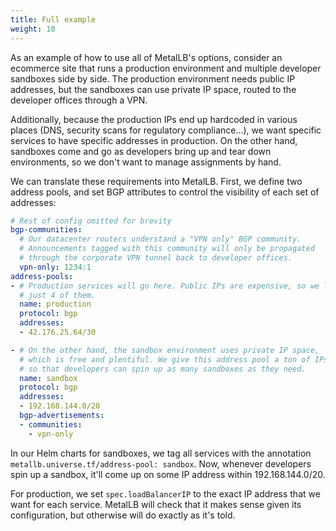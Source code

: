 ```yaml
---
title: Full example
weight: 10
---
```


As an example of how to use all of MetalLB's options, consider an
ecommerce site that runs a production environment and multiple
developer sandboxes side by side. The production environment needs
public IP addresses, but the sandboxes can use private IP space,
routed to the developer offices through a VPN.

Additionally, because the production IPs end up hardcoded in various
places (DNS, security scans for regulatory compliance...), we want
specific services to have specific addresses in production. On the
other hand, sandboxes come and go as developers bring up and tear down
environments, so we don't want to manage assignments by hand.

We can translate these requirements into MetalLB. First, we define two
address pools, and set BGP attributes to control the visibility of
each set of addresses:

```yaml
# Rest of config omitted for brevity
bgp-communities:
  # Our datacenter routers understand a "VPN only" BGP community.
  # Announcements tagged with this community will only be propagated
  # through the corporate VPN tunnel back to developer offices.
  vpn-only: 1234:1
address-pools:
- # Production services will go here. Public IPs are expensive, so we leased
  # just 4 of them.
  name: production
  protocol: bgp
  addresses:
  - 42.176.25.64/30

- # On the other hand, the sandbox environment uses private IP space,
  # which is free and plentiful. We give this address pool a ton of IPs,
  # so that developers can spin up as many sandboxes as they need.
  name: sandbox
  protocol: bgp
  addresses:
  - 192.168.144.0/20
  bgp-advertisements:
  - communities:
    - vpn-only
```

In our Helm charts for sandboxes, we tag all services with the
annotation `metallb.universe.tf/address-pool: sandbox`. Now, whenever
developers spin up a sandbox, it'll come up on some IP address within
192.168.144.0/20.

For production, we set `spec.loadBalancerIP` to the exact IP address
that we want for each service. MetalLB will check that it makes sense
given its configuration, but otherwise will do exactly as it's told.
